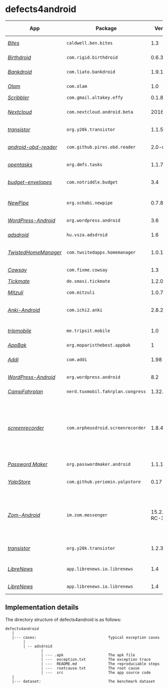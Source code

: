 # defects4android

App | Package | Version | LOC | Category | Exception Category | Root Cause | Exception Type | Issue | Buggy | Fixed | Comments 
--- | --- | --- | --- | --- | --- | --- | --- | --- | --- | --- | ---
*[Bites](https://github.com/karimhamdanali/bites-android)* | `caldwell.ben.bites` | 1.3 |  | Recipes cookbook | Framework | Parameter Error | NumberFormatException | - | - | - | -
*[Birthdroid](https://github.com/rigid/Birthdroid)* | `com.rigid.birthdroid` | 0.6.3 |  | birthday app | Framework | Parameter Error | NumberFormatException | [issue](https://github.com/rigid/Birthdroid/issues/12) | [buggy](https://github.com/rigid/Birthdroid/commit/6484f28b2fdd70a3f2d9b97c83f19eab6c1fbefd) | [fix](https://github.com/rigid/Birthdroid/commit/d623684b5012ca3787ffd38781ca5f2874d35942) | -
*[Bankdroid](https://github.com/rmack/TwistedHomeManager)* | `com.liato.bankdroid` | 1.9.10.6 |  | Swedish Banking App | Framework | Parameter Error | IllegalArgumentException (Illegal character in query/path) | [issue](https://github.com/liato/android-bankdroid/issues/687) | - | - | -
*[Olam](https://github.com/vishnus/Olam)* | `com.olam` | 1.0 |  | Olam Malayalam Dictionary  | Framework | Parameter Error | SQLiteException (syntax error) | [issue](https://github.com/vishnus/Olam/issues/2) | - | - | -
*[Scribbler](https://github.com/taky/effy)* | `com.gmail.altakey.effy` | 0.1.8 |  | Graphics | Framework | XML Error | FormatFlagsConversionMismatchException | - | - | - | -
*[Nextcloud](https://github.com/nextcloud/android)* | `com.nextcloud.android.beta` | 20160613 |  | Nextcloud Android app | Framework | XML Error | Resources$NotFoundException | [issue](https://github.com/nextcloud/android/issues/31) | - | [fixed](https://github.com/nextcloud/android/commit/aedb03c45d14784d955c2187610ffb4f5a8733bb) | source code compile failed
*[transistor](https://github.com/y20k/transistor)* | `org.y20k.transistor` | 1.1.5 |  | Radio App | Framework | Lifecycle Error | IllegalStateException (Fragment XX not attached to Activity) | [issue](https://github.com/y20k/transistor/issues/21) | [buggy](https://github.com/y20k/transistor/commit/23f44ba40e4e78a6ef777c7e0a7c85bdeaea63c1) | [fix](https://github.com/y20k/transistor/commit/ec0b9237f732277754a3bba96e68831525e9e264) | -
*[android-obd-reader](https://github.com/pires/android-obd-reader)* | `com.github.pires.obd.reader` | 2.0-rc1 |  | OBD-II Reader App | Framework | Lifecycle Error | IllegalArgumentException (Service not registered) | [issue](https://github.com/pires/android-obd-reader/issues/22) | [buggy](https://github.com/pires/android-obd-reader/commit/deb7bd56136ab114443199f203859dab93d20a84) | [fix](https://github.com/pires/android-obd-reader/commit/415e3d8e4a743aa0b7ef48eee5025a00d1e80e87) | source code compile failed
*[opentasks](https://github.com/dmfs/opentasks)* | `org.dmfs.tasks` | 1.1.7 |  | Task App | Framework | Lifecycle Error | IllegalStateException (Can not perform this action after onSaveInstanceState) | [issue](https://github.com/dmfs/opentasks/issues/340) | [buggy]() | [fix]() | [discussion](https://github.com/dmfs/opentasks/pull/255)
*[budget-envelopes](https://github.com/notriddle/budget-envelopes)* | `com.notriddle.budget` | 3.4 |  | Budget Management App | Framework | Lifecycle Error | IllegalStateException (Can not perform this action after onSaveInstanceState) | - | - | - | -
*[NewPipe](https://github.com/TeamNewPipe/NewPipe)* | `org.schabi.newpipe` | 0.7.8 |  | Youtube frontend for Android | Framework | Lifecycle Error | IllegalStateException (Content view not yet created) | [issue](https://github.com/TeamNewPipe/NewPipe/issues/269) | - | - | -
*[WordPress-Android](https://github.com/wordpress-mobile/WordPress-Android)* | `org.wordpress.android` | 3.6 |  | WordPress for Android | Framework | Lifecycle Error | IllegalStateException (Fragment already added) | [issue](https://github.com/wordpress-mobile/WordPress-Android/issues/2265) | - | - | -
*[adsdroid](https://github.com/dnet/adsdroid)* | `hu.vsza.adsdroid` | 1.6 |  | App for alldatasheet.com | Framework | Lifecycle Error | IllegalArgumentException (View not attached to window manager) | - | - | - | -
*[TwistedHomeManager](https://github.com/rmack/TwistedHomeManager)* | `com.twsitedapps.homemanager` | 1.0.1.9 |  | Twisted Home Manager | Framework | UI Update Error | IllegalStateException (ListView & Adapter Update Issue) | [issue](https://github.com/rmack/TwistedHomeManager/issues/1) | - | - | Not easy to reproduce manually
*[Cowsay](https://github.com/rorist/Cowsay-android)* | `com.fixme.cowsay` | 1.3 |  | Development | Framework | UI Update Error | CalledFromWrongThreadException | - | - | - | -
*[Tickmate](https://github.com/lordi/tickmate)* | `de.smasi.tickmate` | 1.2.0 |  | One bit journal | Framework | Index Error | CursorIndexOutOfBoundsException | [issue](https://github.com/lordi/tickmate/issues/38) | [buggy](https://github.com/lordi/tickmate/commit/00486161d89dca9a66164b5705f37853fb66ffa9) | [fixed](https://github.com/lordi/tickmate/commit/ed127c37bf70590374ce3053cd0728120439a723) | -
*[Mitzuli](https://github.com/artetxem/mitzuli)* | `com.mitzuli` | 1.0.7 |  | Reading | Framework | Lifecycle Error | WindowManager$BadToken (unable to add window) | - | - | - | -
*[Anki-Android](https://github.com/ankidroid/Anki-Android)* | `com.ichi2.anki` | 2.8.2beta2 |  | Anki on Android | Framework | Constraint Error | IllegalStateException(Fragment null must be a public static class to be  properly recreated from instance state) | [issue](https://github.com/ankidroid/Anki-Android/issues/4589) | - | [fixed](https://github.com/ankidroid/Anki-Android/pull/4591/commits/5c8a30999eba23661d3e3a64072c64438ebf91a8) | -
*[tripmobile](https://github.com/TripSit/tripmobile)* | `me.tripsit.mobile` | 1.0 |  | Tripsit mobile app | Framework | Constraint Error | RuntimeException (Can't create handler inside thread that has not called Looper.prepare()) | [issue](https://github.com/TripSit/tripmobile/issues/13) | [buggy](https://github.com/TripSit/tripmobile/commit/793893cfc3a61be734283c8ff5505a45d6c6ad39) | [fixed](https://github.com/TripSit/tripmobile/commit/da488e4211b33887985a2339cc3026bb96393207) | -
*[AppBak](https://github.com/moparisthebest/AppBak)* | `org.moparisthebest.appbak` | 1|  | System | Framework | Hardware | OutOfMempryError | - | - | - | -
*[Addi](https://code.google.com/archive/p/addi/source/default/source)* | `com.addi` | 1.98 |  | Science & Education | Framework | Resource-Not-Found Error | ActivityNotFoundException | - | - | - | -
*[WordPress-Android](https://github.com/wordpress-mobile/WordPress-Android)* | `org.wordpress.android` | 8.2 |  | WordPress for Android | Framework | Other Errors | ClassCastException | [issue](https://github.com/wordpress-mobile/WordPress-Android/issues/6661) | [buggy](https://github.com/wordpress-mobile/WordPress-Android/commit/5c09544b03e3f10cd07dc4b9e243dfeae21fc38a) | [fixed](https://github.com/wordpress-mobile/WordPress-Android/commit/827c0fb647435f49948e6bf770ce404965059037) | [discussion](https://github.com/wordpress-mobile/WordPress-Android/pull/6662)
*[CampFahrplan](https://github.com/tuxmobil/CampFahrplan)* | `nerd.tuxmobil.fahrplan.congress` | 1.32.2 |  | Time | Library | Parameter Error | IllegalArgumentException (unexpected url) | - | - | - | -
*[screenrecorder](https://github.com/vijai1996/screenrecorder)* | `com.orpheusdroid.screenrecorder` | 1.8.4 |  | Screen Recorder | Library | Compatibility Error | IllegalStateException (must call onStart before onStop) | [issue](https://github.com/vijai1996/screenrecorder/issues/32) | - | - | Compatibility issue between the app and the library [countly-sdk-android](https://github.com/Countly/countly-sdk-android) it uses to edit video
*[Password Maker](https://github.com/passwordmaker/android-passwordmaker)* | `org.passwordmaker.android` | 1.1.11 |  | Security | Application | NullPointer Error | NullPointerException | - | - | - | -
*[YalpStore](https://github.com/yeriomin/YalpStore)* | `com.github.yeriomin.yalpstore` | 0.17 |  | Yalp Store  | Application | NullPointer Error | NullPointerException (Attempt to invoke virtual method ... on a null object reference) | [issue](https://github.com/yeriomin/YalpStore/issues/204) | - | [fixed](https://github.com/yeriomin/YalpStore/commit/a36b98672cd0db3d9863f50509b268c273f566d8) | -
*[Zom-Android](https://github.com/zom/Zom-Android)* | `im.zom.messenger` | 15.2.0-RC-3 |  | Chat App | Application | NullPointer Error | NullPointerException | Attempt to read from field ... on a null object reference | [issue](https://github.com/zom/Zom-Android/issues/275) | - | - | - 
*[transistor](https://github.com/y20k/transistor)* | `org.y20k.transistor` | 1.2.3 |  | Radio App | Application | NullPointer Error | NullPointerException (Attempt to invoke virtual method ... on a null object reference) | [issue](https://github.com/y20k/transistor/issues/63) | - | - | -
*[LibreNews](https://github.com/milesmcc/LibreNews-Android)* | `app.librenews.io.librenews` | 1.4 |  | LibreNews client | Application | Normal Programming Error | ArrayIndexOutOfBoundsException | [issue](https://github.com/milesmcc/LibreNews-Android/issues/27) | - | - | -
*[LibreNews](https://github.com/milesmcc/LibreNews-Android)* | `app.librenews.io.librenews` | 1.4 |  | LibreNews client | Application | NullPointer Error | NullPointerException (Attempt to invoke virtual method ... on a null object | [issue](https://github.com/milesmcc/LibreNews-Android/issues/23) | - | - | -

Implementation details
----------------------

The directory structure of defects4android is as follows:

    defects4android
       |
       |--- cases:                                Typical exception cases 
            |
            | -- adsdroid
                    |
                    | --- .apk                    The apk file      
                    | ---  exception.txt          The exception trace
                    | ---  README.md              The reproduciable steps
                    | ---  rootcause.txt          The root cause
                    | ---  src                    The app source code
       |
       |--- dataset:                              The benchmark dataset
      
